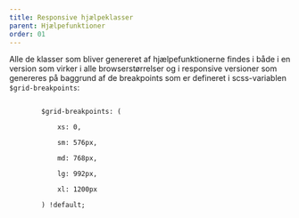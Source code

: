 ```yaml
---
title: Responsive hjælpeklasser
parent: Hjælpefunktioner
order: 01
---
```


<p>Alle de klasser som bliver genereret af hjælpefunktionerne findes i både i en version som virker i alle browserstørrelser og i responsive versioner som genereres på baggrund af de breakpoints som er defineret i scss-variablen <code>$grid-breakpoints</code>:</p>

<div class="code-highlight">
    <code>
        $grid-breakpoints: ( <br>
        &nbsp;&nbsp;&nbsp;&nbsp;xs: 0,<br>
        &nbsp;&nbsp;&nbsp;&nbsp;sm: 576px,<br>
        &nbsp;&nbsp;&nbsp;&nbsp;md: 768px,<br>
        &nbsp;&nbsp;&nbsp;&nbsp;lg: 992px,<br>
        &nbsp;&nbsp;&nbsp;&nbsp;xl: 1200px<br>
        ) !default;
    </code>
</div>